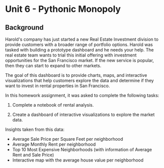 # Unit 6 - Pythonic Monopoly

## Background

Harold's company has just started a new Real Estate Investment division to provide customers with a broader range of portfolio options. Harold was tasked with building a prototype dashboard and he needs your help. The real estate team wants to trial this initial offering with investment opportunities for the San Francisco market. If the new service is popular, then they can start to expand to other markets.

The goal of this dashboard is to provide charts, maps, and interactive visualizations that help customers explore the data and determine if they want to invest in rental properties in San Francisco.

In this homework assignment, it was asked to complete the following tasks:

1. Complete a notebook of rental analysis.

2. Create a dashboard of interactive visualizations to explore the market data.


Insights taken from this data:

- Average Sale Price per Square Feet per neighborhood
- Average Monthly Rent per neighborhood
- Top 10 Most Expensive Neighborhoods (with information of Average Rent and Sale Price)
- Interactive map with the average house value per neighborhood



